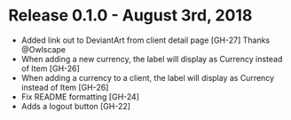 # Release 0.1.0 - August 3rd, 2018
- Added link out to DeviantArt from client detail page [GH-27] Thanks @Owlscape
- When adding a new currency, the label will display as Currency instead of Item [GH-26]
- When adding a currency to a client, the label will display as Currency instead of Item [GH-26]
- Fix README formatting [GH-24]
- Adds a logout button [GH-22]
